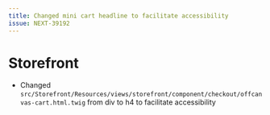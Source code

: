 ```yaml
---
title: Changed mini cart headline to facilitate accessibility
issue: NEXT-39192
---
```

# Storefront
* Changed `src/Storefront/Resources/views/storefront/component/checkout/offcanvas-cart.html.twig` from div to h4 to facilitate accessibility
